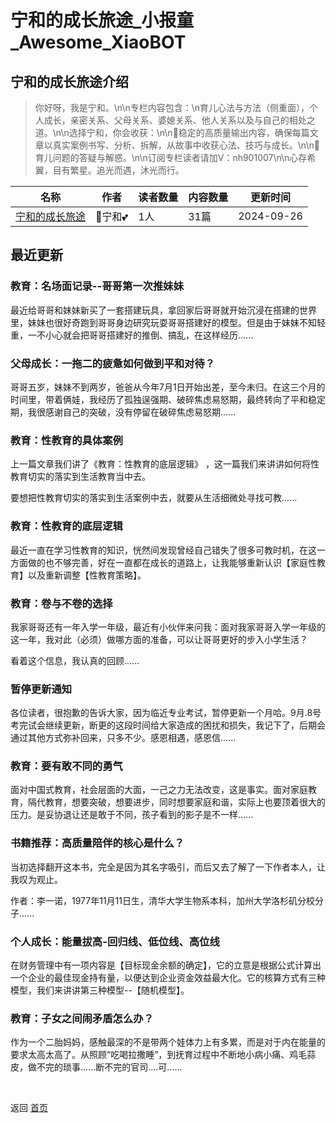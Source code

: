 # 宁和的成长旅途_小报童_Awesome_XiaoBOT

## 宁和的成长旅途介绍
> 你好呀，我是宁和。\n\n专栏内容包含：\n育儿心法与方法（侧重面），个人成长，亲密关系、父母关系、婆媳关系、他人关系以及与自己的相处之道。\n\n选择宁和，你会收获：\n\n💞稳定的高质量输出内容，确保每篇文章以真实案例书写、分析、拆解，从故事中收获心法、技巧与成长。\n\n💞育儿问题的答疑与解惑。\n\n订阅专栏读者请加V：nh901007\n\n心存希翼，目有繁星。追光而遇，沐光而行。  
  


|名称|作者|读者数量|内容数量|更新时间|
|---|---|---|---|---|
|[宁和的成长旅途](https://xiaobot.net/p/Nh901007?refer=0b133df9-27dc-423b-8101-639049001c13)|🎏宁和💕|1人|31篇|2024-09-26|

## 最近更新
### 教育：名场面记录--哥哥第一次推妹妹

最近给哥哥和妹妹新买了一套搭建玩具，拿回家后哥哥就开始沉浸在搭建的世界里，妹妹也很好奇跑到哥哥身边研究玩耍哥哥搭建好的模型。但是由于妹妹不知轻重，一不小心就会把哥哥搭建好的推倒、搞乱，在这样经历......

### 父母成长：一拖二的疲惫如何做到平和对待？

哥哥五岁，妹妹不到两岁，爸爸从今年7月1日开始出差，至今未归。在这三个月的时间里，带着俩娃，我经历了孤独逞强期、破碎焦虑易怒期，最终转向了平和稳定期，我很感谢自己的突破，没有停留在破碎焦虑易怒期......

### 教育：性教育的具体案例

上一篇文章我们讲了《教育：性教育的底层逻辑》 ，这一篇我们来讲讲如何将性教育切实的落实到生活教育当中去。

要想把性教育切实的落实到生活案例中去，就要从生活细微处寻找可教......

### 教育：性教育的底层逻辑

最近一直在学习性教育的知识，恍然间发现曾经自己错失了很多可教时机，在这一方面做的也不够完善，好在一直都在成长的道路上，让我能够重新认识【家庭性教育】以及重新调整【性教育策略】。

### 教育：卷与不卷的选择

我家哥哥还有一年入学一年级，最近有小伙伴来问我：面对我家哥哥入学一年级的这一年，我对此（必须）做哪方面的准备，可以让哥哥更好的步入小学生活？

看着这个信息，我认真的回顾......

### 暂停更新通知

各位读者，很抱歉的告诉大家，因为临近专业考试，暂停更新一个月哈。9月.8号考完试会继续更新，断更的这段时间给大家造成的困扰和损失，我记下了，后期会通过其他方式弥补回来，只多不少。感恩相遇，感恩信......

### 教育：要有敢不同的勇气

面对中国式教育，社会层面的大面，一己之力无法改变，这是事实。面对家庭教育，隔代教育，想要突破，想要进步，同时想要家庭和谐，实际上也要顶着很大的压力。是妥协退让还是敢于不同，孩子看到的影子是不一样......

### 书籍推荐：高质量陪伴的核心是什么？

当初选择翻开这本书，完全是因为其名字吸引，而后又去了解了一下作者本人，让我叹为观止。

作者：李一诺，1977年11月11日生，清华大学生物系本科，加州大学洛杉矶分校分子......

### 个人成长：能量拔高-回归线、低位线、高位线

在财务管理中有一项内容是【目标现金余额的确定】，它的立意是根据公式计算出一个企业的最佳现金持有量，以便达到企业资金效益最大化。它的核算方式有三种模型，我们来讲讲第三种模型--【随机模型】。

### 教育：子女之间闹矛盾怎么办？

作为一个二胎妈妈，感触最深的不是带两个娃体力上有多累，而是对于内在能量的要求太高太高了。从照顾“吃喝拉撒睡”，到抚育过程中不断地小病小痛、鸡毛蒜皮，做不完的琐事......断不完的官司....可......


<a href="https://github.com/Reno9527/awesome-xiaobot" style="color: white; text-decoration: none;">awesome-xiaobot</a>

返回 [首页](../README.md)
